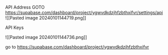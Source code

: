 API Address
GOTO https://supabase.com/dashboard/project/ygwvdkdzjhfzbthxifvr/settings/api
![[Pasted image 20240101144719.png]]

API Keys

![[Pasted image 20240101144736.png]]



go to https://supabase.com/dashboard/project/ygwvdkdzjhfzbthxifvr

